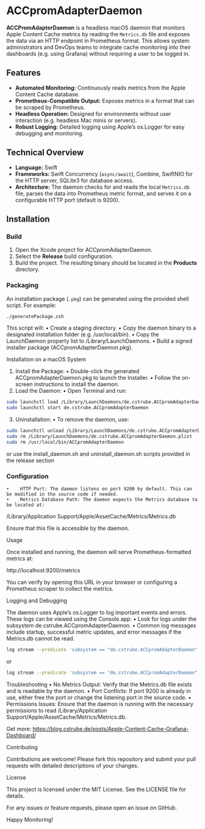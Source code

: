 # ACCpromAdapterDaemon

**ACCPromAdapterDaemon** is a headless macOS daemon that monitors Apple Content Cache metrics by reading the `Metrics.db` file and exposes the data via an HTTP endpoint in Prometheus format. This allows system administrators and DevOps teams to integrate cache monitoring into their dashboards (e.g. using Grafana) without requiring a user to be logged in.

## Features

- **Automated Monitoring:** Continuously reads metrics from the Apple Content Cache database.
- **Prometheus-Compatible Output:** Exposes metrics in a format that can be scraped by Prometheus.
- **Headless Operation:** Designed for environments without user interaction (e.g. headless Mac minis or servers).
- **Robust Logging:** Detailed logging using Apple’s os.Logger for easy debugging and monitoring.

## Technical Overview

- **Language:** Swift
- **Frameworks:** Swift Concurrency (`async/await`), Combine, SwiftNIO for the HTTP server, SQLite3 for database access.
- **Architecture:** The daemon checks for and reads the local `Metrics.db` file, parses the data into Prometheus metric format, and serves it on a configurable HTTP port (default is 9200).

## Installation

### Build

1. Open the Xcode project for ACCpromAdapterDaemon.
2. Select the **Release** build configuration.
3. Build the project. The resulting binary should be located in the **Products** directory.

### Packaging

An installation package (`.pkg`) can be generated using the provided shell script. For example:

```bash
./generatePackage.zsh
```

This script will:
•   Create a staging directory.
•   Copy the daemon binary to a designated installation folder (e.g. /usr/local/bin).
•   Copy the LaunchDaemon property list to /Library/LaunchDaemons.
•   Build a signed installer package (ACCpromAdapterDaemon.pkg).

Installation on a macOS System
1.  Install the Package:
•   Double-click the generated ACCpromAdapterDaemon.pkg to launch the Installer.
•   Follow the on-screen instructions to install the daemon.
2.  Load the Daemon:
•   Open Terminal and run:

```bash
sudo launchctl load /Library/LaunchDaemons/de.cstrube.ACCpromAdapterDaemon.plist
sudo launchctl start de.cstrube.ACCpromAdapterDaemon
```

3.    Uninstallation:
    •    To remove the daemon, use:

```bash
sudo launchctl unload /Library/LaunchDaemons/de.cstrube.ACCpromAdapterDaemon.plist
sudo rm /Library/LaunchDaemons/de.cstrube.ACCpromAdapterDaemon.plist
sudo rm /usr/local/bin/ACCpromAdapterDaemon
```

or use the install_daemon.sh and uninstall_daemon.sh scripts provided in the release section

### Configuration
    •    HTTP Port: The daemon listens on port 9200 by default. This can be modified in the source code if needed.
    •    Metrics Database Path: The daemon expects the Metrics database to be located at:

/Library/Application Support/Apple/AssetCache/Metrics/Metrics.db

Ensure that this file is accessible by the daemon.

Usage

Once installed and running, the daemon will serve Prometheus-formatted metrics at:

http://localhost:9200/metrics

You can verify by opening this URL in your browser or configuring a Prometheus scraper to collect the metrics.

Logging and Debugging

The daemon uses Apple’s os.Logger to log important events and errors. These logs can be viewed using the Console.app:
    •    Look for logs under the subsystem de.cstrube.ACCpromAdapterDaemon.
    •    Common log messages include startup, successful metric updates, and error messages if the Metrics.db cannot be read.
```bash
log stream --predicate 'subsystem == "de.cstrube.ACCpromAdapterDaemon"' --info
```

or
```bash
log stream --predicate 'subsystem == "de.cstrube.ACCpromAdapterDaemon" AND eventType == logEvent' --debug
```

Troubleshooting
    •    No Metrics Output: Verify that the Metrics.db file exists and is readable by the daemon.
    •    Port Conflicts: If port 9200 is already in use, either free the port or change the listening port in the source code.
    •    Permissions Issues: Ensure that the daemon is running with the necessary permissions to read /Library/Application Support/Apple/AssetCache/Metrics/Metrics.db.

Get more: https://blog.cstrube.de/posts/Apple-Content-Cache-Grafana-Dashboard/

Contributing

Contributions are welcome! Please fork this repository and submit your pull requests with detailed descriptions of your changes.

License

This project is licensed under the MIT License. See the LICENSE file for details.

For any issues or feature requests, please open an issue on GitHub.

Happy Monitoring!
